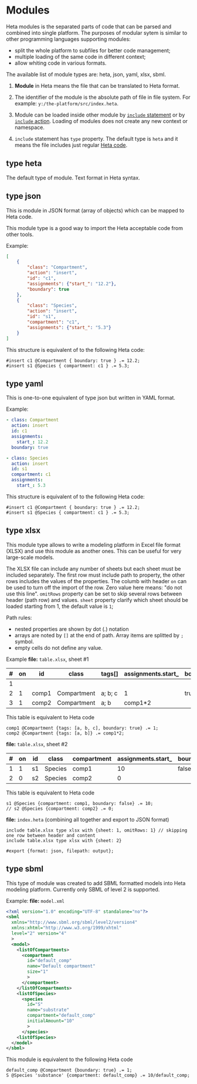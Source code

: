# Modules

Heta modules is the separated parts of code that can be parsed and
combined into single platform. The purposes of modular sytem is similar to other programming languages supporting modules:

- split the whole platform to subfiles for better code management;
- multiple loading of the same code in different context;
- allow whiting code in various formats.

The available list of module types are: heta, json, yaml, xlsx, sbml. 

1. **Module** in Heta means the file that can be translated to Heta format. 

1. The identifier of the module is the absolute path of file in file system. For example: `y:/the-platform/src/index.heta`.

1. Module can be loaded inside other module by [`include` statement](syntax#include-statement) or by [`include` action](./actions#include). Loading of modules does not create any new context or namespace.

1. `include` statement has `type` property. The default type is `heta` and it means the file includes just regular [Heta code](syntax).

## type heta

The default type of module. Text format in Heta syntax.

## type json

This is module in JSON format (array of objects) which can be mapped to Heta code.

This module type is a good way to import the Heta acceptable code from other tools.

Example:
```json
[
    {
        "class": "Compartment",
        "action": "insert",
        "id": "c1",
        "assignments": {"start_": "12.2"},
        "boundary": true
    },
    {
        "class": "Species",
        "action": "insert",
        "id": "s1",
        "compartment": "c1",
        "assignments": {"start_": "5.3"}
    }
]
```

This structure is equivalent of to the following Heta code:

```heta
#insert c1 @Compartment { boundary: true } .= 12.2;
#insert s1 @Species { compartment: c1 } .= 5.3;
```

## type yaml

This is one-to-one equivalent of type json but written in YAML format.

Example:
```yaml
- class: Compartment
  action: insert
  id: c1
  assignments:
    start_: 12.2
  boundary: true

- class: Species
  action: insert
  id: s1
  compartment: c1
  assignments:
    start_: 5.3
```

This structure is equivalent of to the following Heta code:

```heta
#insert c1 @Compartment { boundary: true } .= 12.2;
#insert s1 @Species { compartment: c1 } .= 5.3;
```

## type xlsx

This module type allows to write a modeling platform in Excel file format (XLSX) and use this module as another ones.
This can be useful for very large-scale models.

The XLSX file can include any number of sheets but each sheet must be included separately.
The first row must include path to property, the other rows includes the values of the properties.
The columb with header `on` can be used to turn off the import of the row. Zero value here means: "do not use this line".
`omitRows` property can be set to skip several rows between header (path row) and values.
`sheet` property clarify which sheet should be loaded starting from 1, the default value is `1`;

Path rules:

- nested properties are shown by dot (.) notation
- arrays are noted by `[]` at the end of path. Array items are splitted by `;` symbol.
- empty cells do not define any value.

Example
**file:** `table.xlsx`, sheet #1

|#| on | id | class | tags[] | assignments.start_ | boundary |
|---|---|---|---|---|---|---|
|1|
|2| 1 | comp1 | Compartment | a; b; c | 1 | true |
|3| 1 | comp2 | Compartment | a; b | comp1*2 | |

This table is equivalent to Heta code

```heta
comp1 @Compartment {tags: [a, b, c], boundary: true} .= 1;
comp2 @Compartment {tags: [a, b]} .= comp1*2;
```

**file:** `table.xlsx`, sheet #2

|#| on | id | class | compartment | assignments.start_ | boundary |
|---|---|---|---|---|---|---|
|1| 1| s1 | Species | comp1 | 10 | false |
|2| 0| s2 | Species | comp2 | 0  | |

This table is equivalent to Heta code

```heta
s1 @Species {compartment: comp1, boundary: false} .= 10;
// s2 @Species {compartment: comp2} .= 0;
```

**file:** `index.heta` (combining all together and export to JSON format)
```heta
include table.xlsx type xlsx with {sheet: 1, omitRows: 1} // skipping one row between header and content
include table.xlsx type xlsx with {sheet: 2}

#export {format: json, filepath: output};
```

## type sbml

This type of module was created to add SBML formatted models into Heta modeling platform. Currently only SBML of level 2 is supported.


Example:
**file:** `model.xml`
```xml
<?xml version="1.0" encoding="UTF-8" standalone="no"?>
<sbml 
  xmlns="http://www.sbml.org/sbml/level2/version4" 
  xmlns:xhtml="http://www.w3.org/1999/xhtml" 
  level="2" version="4"
  >
  <model>
    <listOfCompartments>
      <compartment
        id="default_comp"
        name="Default compartment"
        size="1"
        >
      </compartment>
    </listOfCompartments>
    <listOfSpecies>
      <species
        id="S"
        name="substrate"
        compartment="default_comp"
        initialAmount="10"
        >
      </species>
    <listOfSpecies>
  </model>
</sbml>
```

This module is equivalent to the following Heta code
```heta
default_comp @Compartment {boundary: true} .= 1;
S @Species 'substance' {compartment: default_comp} .= 10/default_comp;
```
